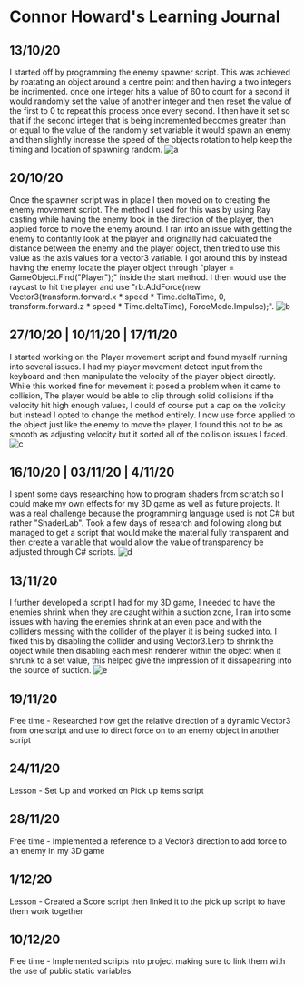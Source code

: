 # Connor Howard's Learning Journal

## 13/10/20
I started off by programming the enemy spawner script. This was achieved by roatating an object around a centre point and then having a two integers be incrimented. once one integer hits a value of 60 to count for a second it would randomly set the value of another integer and then reset the value of the first to 0 to repeat this process once every second. I then have it set so that if the second integer that is being incremented becomes greater than or equal to the value of the randomly set variable it would spawn an enemy and then slightly increase the speed of the objects rotation to help keep the timing and location of spawning random.
![a](https://user-images.githubusercontent.com/72077595/105555741-f4e60d80-5d01-11eb-8b09-24949bce9ba6.PNG)

## 20/10/20
Once the spawner script was in place I then moved on to creating the enemy movement script. The method I used for this was by using Ray casting while having the enemy look in the direction of the player, then applied force to move the enemy around. I ran into an issue with getting the enemy to contantly look at the player and originally had calculated the distance between the enemy and the player object, then tried to use this value as the axis values for a vector3 variable. I got around this by instead having the enemy locate the player object through "player = GameObject.Find("Player");" inside the start method. I then would use the raycast to hit the player and use "rb.AddForce(new Vector3(transform.forward.x * speed * Time.deltaTime, 0, transform.forward.z * speed * Time.deltaTime), ForceMode.Impulse);".
![b](https://user-images.githubusercontent.com/72077595/105568356-9a17da80-5d30-11eb-9b62-6df5b1684239.PNG)

## 27/10/20 | 10/11/20 | 17/11/20
I started working on the Player movement script and found myself running into several issues. I had my player movement detect input from the keyboard and then manipulate the velocity of the player object directly. While this worked fine for mevement it posed a problem when it came to collision, The player would be able to clip through solid collisions if the velocity hit high enough values, I could of course put a cap on the volicity but instead I opted to change the method entirely. I now use force applied to the object just like the enemy to move the player, I found this not to be as smooth as adjusting velocity but it sorted all of the collision issues I faced.
![c](https://user-images.githubusercontent.com/72077595/105568815-414a4100-5d34-11eb-8759-7a2344f19e3c.PNG)

## 16/10/20 | 03/11/20 | 4/11/20
I spent some days researching how to program shaders from scratch so I could make my own effects for my 3D game as well as future projects. It was a real challenge because the programming language used is not C# but rather "ShaderLab". Took a few days of research and following along but managed to get a script that would make the material fully transparent and then create a variable that would allow the value of transparency be adjusted through C# scripts.
![d](https://user-images.githubusercontent.com/72077595/105570255-0ea64580-5d40-11eb-85c5-8516bb679a1c.PNG)

## 13/11/20
I further developed a script I had for my 3D game, I needed to have the enemies shrink when they are caught within a suction zone, I ran into some issues with having the enemies shrink at an even pace and with the colliders messing with the collider of the player it is being sucked into. I fixed this by disabling the collider and using Vector3.Lerp to shrink the object while then disabling each mesh renderer within the object when it shrunk to a set value, this helped give the impression of it dissapearing into the source of suction.
![e](https://user-images.githubusercontent.com/72077595/105570424-537eac00-5d41-11eb-8405-7a258ce02701.PNG)



## 19/11/20
Free time - Researched how get the relative direction of a dynamic Vector3 from one script and use to direct force on to an enemy object in another script

## 24/11/20
Lesson - Set Up and worked on Pick up items script

## 28/11/20
Free time - Implemented a reference to a Vector3 direction to add force to an enemy in my 3D game

## 1/12/20
Lesson - Created a Score script then linked it to the pick up script to have them work together

## 10/12/20
Free time - Implemented scripts into project making sure to link them with the use of public static variables 
